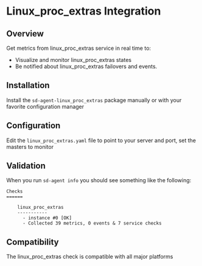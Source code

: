 # Linux_proc_extras Integration

## Overview

Get metrics from linux_proc_extras service in real time to:

* Visualize and monitor linux_proc_extras states
* Be notified about linux_proc_extras failovers and events.

## Installation

Install the `sd-agent-linux_proc_extras` package manually or with your favorite configuration manager

## Configuration

Edit the `linux_proc_extras.yaml` file to point to your server and port, set the masters to monitor

## Validation

When you run `sd-agent info` you should see something like the following:

    Checks
    ======

        linux_proc_extras
        -----------
          - instance #0 [OK]
          - Collected 39 metrics, 0 events & 7 service checks

## Compatibility

The linux_proc_extras check is compatible with all major platforms

